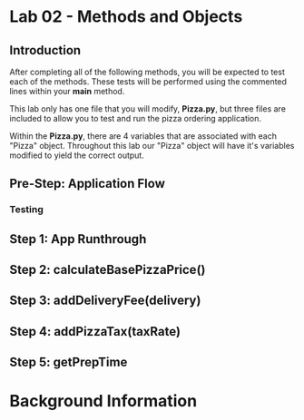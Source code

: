 # Lab 02 - Methods and Objects
## Introduction
After completing all of the following methods, you will be expected to test each of the methods. These tests will be performed using the commented lines within your **main** method.

This lab only has one file that you will modify, **Pizza.py**, but three files are included to allow you to test and run the pizza ordering application.

Within the **Pizza.py**, there are 4 variables that are associated with each "Pizza" object. Throughout this lab our "Pizza" object will have it's variables modified to yield the correct output.

## Pre-Step: Application Flow

### Testing

## Step 1: App Runthrough

## Step 2: calculateBasePizzaPrice()

## Step 3: addDeliveryFee(delivery)

## Step 4: addPizzaTax(taxRate)

## Step 5: getPrepTime

# Background Information
